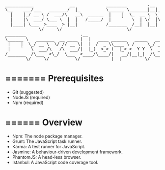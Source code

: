 <pre>
___________              __            ________        .__                     
\__    ___/___   _______/  |_          \______ \_______|__|__  __ ____   ____  
  |    |_/ __ \ /  ___/\   __\  ______  |    |  \_  __ \  \  \/ // __ \ /    \ 
  |    |\  ___/ \___ \  |  |   /_____/  |    `   \  | \/  |\   /\  ___/|   |  \
  |____| \___  >____  > |__|           /_______  /__|  |__| \_/  \___  >___|  /
             \/     \/                         \/                    \/     \/ 
________                     .__                                       __      
\______ \   _______  __ ____ |  |   ____ ______   _____   ____   _____/  |_    
 |    |  \_/ __ \  \/ // __ \|  |  /  _ \\____ \ /     \_/ __ \ /    \   __\   
 |    `   \  ___/\   /\  ___/|  |_(  <_> )  |_> >  Y Y  \  ___/|   |  \  |     
/_______  /\___  >\_/  \___  >____/\____/|   __/|__|_|  /\___  >___|  /__|     
        \/     \/          \/            |__|         \/     \/     \/         
</pre>

=======
Prerequisites
=======================

* Git (suggested)
* NodeJS (required)
* Npm (required)

======
Overview
======================

* Npm: The node package manager.
* Grunt: The JavaScript task runner.
* Karma: A test runner for JavaScript.
* Jasmine: A behaviour-driven development framework.
* PhantomJS: A head-less browser.
* Istanbul: A JavaScript code coverage tool.

